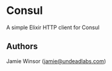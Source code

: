 # Consul

A simple Elixir HTTP client for Consul

## Authors

Jamie Winsor (<jamie@undeadlabs.com>)
